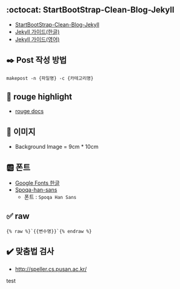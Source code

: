 ## :octocat: StartBootStrap-Clean-Blog-Jekyll
 - [StartBootStrap-Clean-Blog-Jekyll](https://github.com/BlackrockDigital/startbootstrap-clean-blog-jekyll)
 - [Jekyll 가이드(한글)](https://jekyllrb-ko.github.io/)
 - [Jekyll 가이드(영어)](https://jekyllrb.com/)

## :black_nib: Post 작성 방법
```
makepost -n {파일명} -c {카테고리명}
```

## :rainbow: rouge highlight
 - [rouge docs](https://github.com/rouge-ruby/rouge/wiki/List-of-supported-languages-and-lexers)

## :sunrise_over_mountains: 이미지
- Background Image = 9cm * 10cm

## :ab: 폰트
 - [Google Fonts 한글](https://fonts.google.com/?subset=korean)
 - [Spoqa-han-sans](https://github.com/spoqa/spoqa-han-sans)
   - 폰트 : `Spoqa Han Sans`

## :white_check_mark: raw
```
{% raw %}`{{변수명}}`{% endraw %}
```
## :heavy_check_mark: 맞춤법 검사
 - http://speller.cs.pusan.ac.kr/

test
